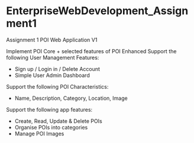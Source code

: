 # EnterpriseWebDevelopment_Assignment1
Assignment 1
POI Web Application V1

Implement POI Core + selected features of POI Enhanced
Support the following User Management Features:
- Sign up / Login in / Delete Account
- Simple User Admin Dashboard

Support the following POI Characteristics:
- Name, Description, Category, Location, Image

Support the following app features:
- Create, Read, Update & Delete POIs
- Organise POIs into categories
- Manage POI Images
